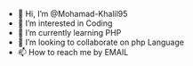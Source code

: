 - 👋 Hi, I’m @Mohamad-Khalil95
- 👀 I’m interested in Coding
- 🌱 I’m currently learning PHP
- 💞️ I’m looking to collaborate on php Language
- 📫 How to reach me by EMAIL

<!---
Mohamad-Khalil95/Mohamad-Khalil95 is a ✨ special ✨ repository because its `README.md` (this file) appears on your GitHub profile.
You can click the Preview link to take a look at your changes.
--->
